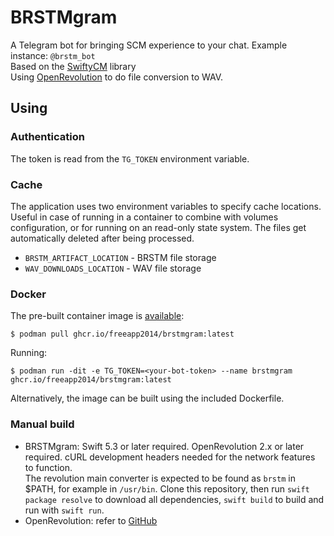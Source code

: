 # BRSTMgram

A Telegram bot for bringing SCM experience to your chat. Example instance: `@brstm_bot`<br /> 
Based on the [SwiftyCM](https://github.com/FreeApp2014/SwiftyCM) library <br />
Using [OpenRevolution](https://github.com/ic-scm/OpenRevolution) to do file conversion to WAV.

## Using

### Authentication
The token is read from the `TG_TOKEN` environment variable.

### Cache
The application uses two environment variables to specify cache locations. Useful in case of running in a container to combine with volumes configuration, or for running on an read-only state system.
The files get automatically deleted after being processed.
- `BRSTM_ARTIFACT_LOCATION` - BRSTM file storage
- `WAV_DOWNLOADS_LOCATION` - WAV file storage

### Docker
The pre-built container image is [available](https://github.com/FreeApp2014/BRSTMgram/pkgs/container/brstmgram):
```
$ podman pull ghcr.io/freeapp2014/brstmgram:latest
```
Running:
```
$ podman run -dit -e TG_TOKEN=<your-bot-token> --name brstmgram ghcr.io/freeapp2014/brstmgram:latest 
```

Alternatively, the image can be built using the included Dockerfile. 

### Manual build
- BRSTMgram: Swift 5.3 or later required. OpenRevolution 2.x or later required. cURL development headers needed for the network features to function. <br />
The revolution main converter is expected to be found as `brstm` in $PATH, for example in `/usr/bin`.
Clone this repository, then run `swift package resolve` to download all dependencies, `swift build` to build and run with `swift run`.
- OpenRevolution: refer to [GitHub](https://github.com/ic-scm/OpenRevolution)

